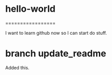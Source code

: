 # hello-world
=================

I want to learn github now so I can start do stuff.

# branch update_readme

Added this.
